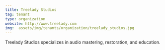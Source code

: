 ```yaml
---
title: Treelady Studios
tag: tenant
type: organization
website: http://www.treelady.com
img:  assets/img/tenants/organization/treelady_studios.jpg
---
```


Treelady Studios specializes in audio mastering, restoration, and education.
